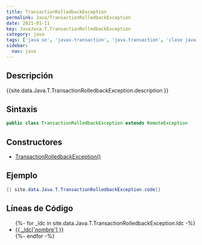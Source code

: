 ```yaml
---
title: TransactionRolledbackException
permalink: Java/TransactionRolledbackException
date: 2021-01-11
key: JavaJava.T.TransactionRolledbackException
category: java
tags: ['java se', 'javax.transaction', 'java.transaction', 'clase java', 'Java 1.0']
sidebar: 
  nav: java
---
```


## Descripción
{{site.data.Java.T.TransactionRolledbackException.description }}

## Sintaxis
~~~java
public class TransactionRolledbackException extends RemoteException
~~~

## Constructores
* [TransactionRolledbackException()](/Java/TransactionRolledbackException/TransactionRolledbackException/)

## Ejemplo
~~~java
{{ site.data.Java.T.TransactionRolledbackException.code}}
~~~

## Líneas de Código
<ul>
{%- for _ldc in site.data.Java.T.TransactionRolledbackException.ldc -%}
   <li>
       <a href="{{_ldc['url'] }}">{{ _ldc['nombre'] }}</a>
   </li>
{%- endfor -%}
</ul>
